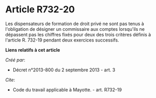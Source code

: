 # Article R732-20

Les dispensateurs de formation de droit privé ne sont pas tenus à l'obligation de désigner un commissaire aux comptes
lorsqu'ils ne dépassent pas les chiffres fixés pour deux des trois critères définis à l'article R. 732-19 pendant deux
exercices successifs.

**Liens relatifs à cet article**

_Créé par_:

  - Décret n°2013-800 du 2 septembre 2013 - art. 3

_Cite_:

  - Code du travail applicable à Mayotte. - art. R732-19
